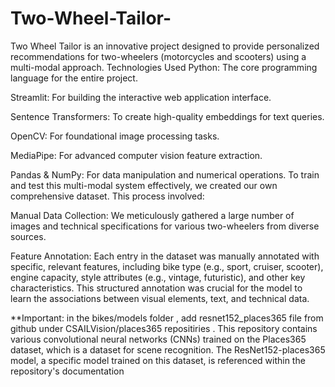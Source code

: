 # Two-Wheel-Tailor-
Two Wheel Tailor is an innovative project designed to provide personalized recommendations for two-wheelers (motorcycles and scooters) using a multi-modal approach. 
Technologies Used
Python: The core programming language for the entire project.

Streamlit: For building the interactive web application interface.

Sentence Transformers: To create high-quality embeddings for text queries.

OpenCV: For foundational image processing tasks.

MediaPipe: For advanced computer vision feature extraction.

Pandas & NumPy: For data manipulation and numerical operations.
To train and test this multi-modal system effectively, we created our own comprehensive dataset. This process involved:

Manual Data Collection: We meticulously gathered a large number of images and technical specifications for various two-wheelers from diverse sources.

Feature Annotation: Each entry in the dataset was manually annotated with specific, relevant features, including bike type (e.g., sport, cruiser, scooter), engine capacity, style attributes (e.g., vintage, futuristic), and other key characteristics. This structured annotation was crucial for the model to learn the associations between visual elements, text, and technical data.

**Important: in the bikes/models folder , add resnet152_places365 file from github under CSAILVision/places365 repositiries . This repository contains various convolutional neural networks (CNNs) trained on the Places365 dataset, which is a dataset for scene recognition. The ResNet152-places365 model, a specific model trained on this dataset, is referenced within the repository's documentation
